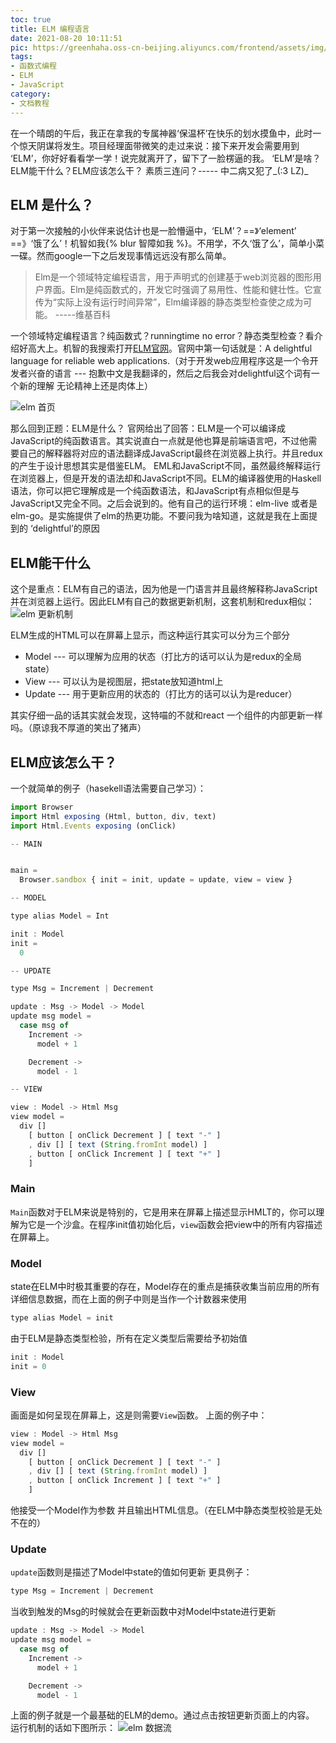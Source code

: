 ```yaml
---
toc: true
title: ELM 编程语言
date: 2021-08-20 10:11:51
pic: https://greenhaha.oss-cn-beijing.aliyuncs.com/frontend/assets/img/elmlogo.png
tags:
- 函数式编程
- ELM
- JavaScript
category: 
- 文档教程
---
```


在一个晴朗的午后，我正在拿我的专属神器‘保温杯’在快乐的划水摸鱼中，此时一个惊天阴谋将发生。项目经理面带微笑的走过来说：接下来开发会需要用到 ‘ELM’，你好好看看学一学！说完就离开了，留下了一脸楞逼的我。 ‘ELM’是啥？ELM能干什么？ELM应该怎么干？ 素质三连问？----- 中二病又犯了_(:3 LZ)_

## ELM 是什么？
对于第一次接触的小伙伴来说估计也是一脸懵逼中，‘ELM’？==》‘element’ ==》‘饿了么’！机智如我{% blur 智障如我 %}。不用学，不久‘饿了么’，简单小菜一碟。然而google一下之后发现事情远远没有那么简单。
> Elm是一个领域特定编程语言，用于声明式的创建基于web浏览器的图形用户界面。Elm是纯函数式的，开发它时强调了易用性、性能和健壮性。它宣传为“实际上没有运行时间异常”，Elm编译器的静态类型检查使之成为可能。   -----维基百科

一个领域特定编程语言？纯函数式？runningtime no error？静态类型检查？看介绍好高大上。机智的我搜索打开[ELM官网](https://elm-lang.org/)。官网中第一句话就是：A delightful language
for reliable web applications.（对于开发web应用程序这是一个令开发者兴奋的语言 --- 抱歉中文是我翻译的，然后之后我会对delightful这个词有一个新的理解 无论精神上还是肉体上）

 ![elm 首页](https://greenhaha.oss-cn-beijing.aliyuncs.com/frontend/assets/img/elmindex.png)

那么回到正题：ELM是什么？
官网给出了回答：ELM是一个可以编译成JavaScript的纯函数语言。其实说直白一点就是他也算是前端语言吧，不过他需要自己的解释器将对应的语法翻译成JavaScript最终在浏览器上执行。并且redux的产生于设计思想其实是借鉴ELM。
EML和JavaScript不同，虽然最终解释运行在浏览器上，但是开发的语法却和JavaScript不同。ELM的编译器使用的Haskell语法，你可以把它理解成是一个纯函数语法，和JavaScript有点相似但是与JavaScript又完全不同。之后会说到的。他有自己的运行环境：elm-live 或者是elm-go。是实施提供了elm的热更功能。不要问我为啥知道，这就是我在上面提到的 ‘delightful’的原因

## ELM能干什么
这个是重点：ELM有自己的语法，因为他是一门语言并且最终解释称JavaScript并在浏览器上运行。因此ELM有自己的数据更新机制，这套机制和redux相似：
![elm 更新机制](https://greenhaha.oss-cn-beijing.aliyuncs.com/frontend/assets/img/buttons.svg)

ELM生成的HTML可以在屏幕上显示，而这种运行其实可以分为三个部分
- Model  --- 可以理解为应用的状态（打比方的话可以认为是redux的全局state）
- View   --- 可以认为是视图层，把state放知道html上
- Update --- 用于更新应用的状态的（打比方的话可以认为是reducer）

其实仔细一品的话其实就会发现，这特喵的不就和react 一个组件的内部更新一样吗。（原谅我不厚道的笑出了猪声）

## ELM应该怎么干？
一个就简单的例子（hasekell语法需要自己学习）：
``` javascript
import Browser
import Html exposing (Html, button, div, text)
import Html.Events exposing (onClick)

-- MAIN


main =
  Browser.sandbox { init = init, update = update, view = view }

-- MODEL

type alias Model = Int

init : Model
init =
  0

-- UPDATE

type Msg = Increment | Decrement

update : Msg -> Model -> Model
update msg model =
  case msg of
    Increment ->
      model + 1

    Decrement ->
      model - 1

-- VIEW

view : Model -> Html Msg
view model =
  div []
    [ button [ onClick Decrement ] [ text "-" ]
    , div [] [ text (String.fromInt model) ]
    , button [ onClick Increment ] [ text "+" ]
    ]
```
### Main
`Main`函数对于ELM来说是特别的，它是用来在屏幕上描述显示HMLT的，你可以理解为它是一个沙盒。在程序init值初始化后，`view`函数会把view中的所有内容描述在屏幕上。

### Model
state在ELM中时极其重要的存在，Model存在的重点是捕获收集当前应用的所有详细信息数据，而在上面的例子中则是当作一个计数器来使用
``` javascript
type alias Model = init
```
由于ELM是静态类型检验，所有在定义类型后需要给予初始值
``` javascript
init : Model
init = 0
```

### View
画面是如何呈现在屏幕上，这是则需要`View`函数。
上面的例子中：
``` javascript
view : Model -> Html Msg
view model =
  div []
    [ button [ onClick Decrement ] [ text "-" ]
    , div [] [ text (String.fromInt model) ]
    , button [ onClick Increment ] [ text "+" ]
    ]
```
他接受一个Model作为参数 并且输出HTML信息。（在ELM中静态类型校验是无处不在的）

### Update
`update`函数则是描述了Model中state的值如何更新
更具例子：
``` javascript
type Msg = Increment | Decrement
```
当收到触发的Msg的时候就会在更新函数中对Model中state进行更新
``` javascript
update : Msg -> Model -> Model
update msg model =
  case msg of
    Increment ->
      model + 1

    Decrement ->
      model - 1
```

上面的例子就是一个最基础的ELM的demo。通过点击按钮更新页面上的内容。
运行机制的话如下图所示：
![elm 数据流](https://greenhaha.oss-cn-beijing.aliyuncs.com/frontend/assets/img/elm%E6%95%B0%E6%8D%AE%E6%B5%81.png)
